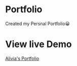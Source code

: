 <h1>Portfolio</h1>

Created my Persnal Portfolio😀 
<h1>View live Demo</h1>
<a href="">Alivia's Portfolio</a>

